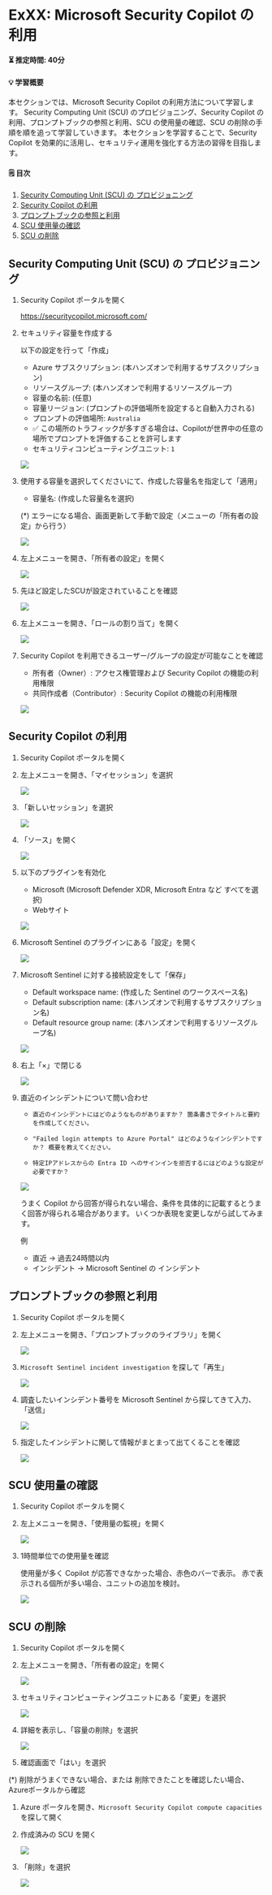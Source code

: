 # ExXX: Microsoft Security Copilot の利用

#### ⏳ 推定時間: 40分

#### 💡 学習概要

本セクションでは、Microsoft Security Copilot の利用方法について学習します。
Security Computing Unit (SCU) のプロビジョニング、Security Copilot の利用、プロンプトブックの参照と利用、SCU の使用量の確認、SCU の削除の手順を順を追って学習していきます。
本セクションを学習することで、Security Copilot を効果的に活用し、セキュリティ運用を強化する方法の習得を目指します。


#### 🗒️ 目次

1. [Security Computing Unit (SCU) の プロビジョニング](#security-computing-unit-scu-の-プロビジョニング)
1. [Security Copilot の利用](#security-copilot-の利用)
1. [プロンプトブックの参照と利用](#プロンプトブックの参照と利用)
1. [SCU 使用量の確認](#scu-使用量の確認)
1. [SCU の削除](#scu-の削除)


## Security Computing Unit (SCU) の プロビジョニング

1. Security Copilot ポータルを開く

    https://securitycopilot.microsoft.com/

1. セキュリティ容量を作成する

    以下の設定を行って「作成」

    - Azure サブスクリプション: (本ハンズオンで利用するサブスクリプション)
    - リソースグループ: (本ハンズオンで利用するリソースグループ)
    - 容量の名前: (任意)
    - 容量リージョン: (プロンプトの評価場所を設定すると自動入力される)
    - プロンプトの評価場所: `Australia`
    - ✅ この場所のトラフィックが多すぎる場合は、Copilotが世界中の任意の場所でプロンプトを評価することを許可します
    - セキュリティコンピューティングユニット: `1`

    ![](../images/ex08/001-provision.png)

1. 使用する容量を選択してくださいにて、作成した容量名を指定して「適用」

    - 容量名: (作成した容量名を選択)

    (*) エラーになる場合、画面更新して手動で設定（メニューの「所有者の設定」から行う）

    ![](../images/ex08/002-provision.png)

1. 左上メニューを開き、「所有者の設定」を開く

    ![](../images/ex08/003-provision.png)

1. 先ほど設定したSCUが設定されていることを確認

    ![](../images/ex08/004-provision.png)

1. 左上メニューを開き、「ロールの割り当て」を開く

    ![](../images/ex08/005-provision.png)

1. Security Copilot を利用できるユーザー/グループの設定が可能なことを確認

    - 所有者（Owner）: アクセス権管理および Security Copilot の機能の利用権限
    - 共同作成者（Contributor）: Security Copilot の機能の利用権限

    ![](../images/ex08/006-provision.png)

## Security Copilot の利用

1. Security Copilot ポータルを開く

1. 左上メニューを開き、「マイセッション」を選択

    ![](../images/ex08/101-chat.png)

1. 「新しいセッション」を選択

    ![](../images/ex08/102-chat.png)

1. 「ソース」を開く

    ![](../images/ex08/103-chat.png)

1. 以下のプラグインを有効化

    - Microsoft (Microsoft Defender XDR, Microsoft Entra など すべてを選択)
    - Webサイト

    ![](../images/ex08/104-chat.png)

1. Microsoft Sentinel のプラグインにある「設定」を開く

    ![](../images/ex08/105-chat.png)

1. Microsoft Sentinel に対する接続設定をして「保存」

    - Default workspace name: (作成した Sentinel のワークスペース名)
    - Default subscription name: (本ハンズオンで利用するサブスクリプション名)
    - Default resource group name: (本ハンズオンで利用するリソースグループ名)

    ![](../images/ex08/106-chat.png)

1. 右上「×」で閉じる

    ![](../images/ex08/107-chat.png)

1. 直近のインシデントについて問い合わせ

    - `直近のインシデントにはどのようなものがありますか？ 箇条書きでタイトルと要約を作成してください。`

    - `"Failed login attempts to Azure Portal" はどのようなインシデントですか？ 概要を教えてください。`

    - `特定IPアドレスからの Entra ID へのサインインを拒否するにはどのような設定が必要ですか？`

    ![](../images/ex08/108-chat.png)

    うまく Copilot から回答が得られない場合、条件を具体的に記載するとうまく回答が得られる場合があります。
    いくつか表現を変更しながら試してみます。

    例    
    - 直近 → 過去24時間以内
    - インシデント → Microsoft Sentinel の インシデント


## プロンプトブックの参照と利用

1. Security Copilot ポータルを開く

1. 左上メニューを開き、「プロンプトブックのライブラリ」を開く

    ![](../images/ex08/201-library.png)

1. `Microsoft Sentinel incident investigation` を探して「再生」

    ![](../images/ex08/202-library.png)

1. 調査したいインシデント番号を Microsoft Sentinel から探してきて入力、「送信」

    ![](../images/ex08/203-library.png)

1. 指定したインシデントに関して情報がまとまって出てくることを確認

    ![](../images/ex08/204-library.png)


## SCU 使用量の確認

1. Security Copilot ポータルを開く

1. 左上メニューを開き、「使用量の監視」を開く

    ![](../images/ex08/301-consumption.png)

1. 1時間単位での使用量を確認

    使用量が多く Copilot が応答できなかった場合、赤色のバーで表示。
    赤で表示される個所が多い場合、ユニットの追加を検討。

    ![](../images/ex08/302-consumption.png)


## SCU の削除

1. Security Copilot ポータルを開く

1. 左上メニューを開き、「所有者の設定」を開く

    ![](../images/ex08/401-delete.png)

1. セキュリティコンピューティングユニットにある「変更」を選択

    ![](../images/ex08/402-delete.png)

1. 詳細を表示し、「容量の削除」を選択

    ![](../images/ex08/403-delete.png)

1. 確認画面で「はい」を選択

(*) 削除がうまくできない場合、または 削除できたことを確認したい場合、Azureポータルから確認

1. Azure ポータルを開き、`Microsoft Security Copilot compute capacities` を探して開く

1. 作成済みの SCU を開く

    ![](../images/ex08/411-delete.png)

1. 「削除」を選択

    ![](../images/ex08/412-delete.png)

